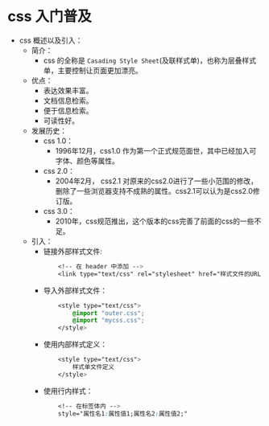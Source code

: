 # css 入门普及
- css 概述以及引入：
    - 简介：
        - css 的全称是 `Casading Style Sheet`(及联样式单)，也称为层叠样式单，主要控制让页面更加漂亮。
    - 优点：
        - 表达效果丰富。
        - 文档信息检索。
        - 便于信息检索。
        - 可读性好。
    - 发展历史：
        - css 1.0：
            - 1996年12月，css1.0 作为第一个正式规范面世，其中已经加入可字体、颜色等属性。
        - css 2.0：
            - 2004年2月， css2.1 对原来的css2.0进行了一些小范围的修改，删除了一些浏览器支持不成熟的属性。css2.1可以认为是css2.0修订版。
        - css 3.0：
            - 2010年，css规范推出，这个版本的css完善了前面的css的一些不足。
    - 引入：
        - 链接外部样式文件:
            ```css
                <!-- 在 header 中添加 -->
                <link type="text/css" rel="stylesheet" href="样式文件的URL"/>
            ```
        - 导入外部样式文件：
            ```css
                <style type="text/css">
                    @import "outer.css";
                    @import "mycss.css";
                </style>
            ```
        - 使用内部样式定义：
            ```css
                <style type="text/css">
                    样式单文件定义
                </style>  
            ```
        - 使用行内样式：
            ```css
                <!-- 在标签体内 -->
                style="属性名1:属性值1;属性名2:属性值2;"
            ```
